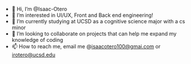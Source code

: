 - 👋 Hi, I’m @Isaac-Otero
- 👀 I’m interested in UI/UX, Front and Back end engineering!
- 🌱 I’m currently studying at UCSD as a cognitive science major with a cs minor
- 💞️ I’m looking to collaborate on projects that can help me expand my knowledge of coding
- 📫 How to reach me, email me @isaacotero100@gmai.com or irotero@ucsd.edu

<!---
Isaac-Otero/Isaac-Otero is a ✨ special ✨ repository because its `README.md` (this file) appears on your GitHub profile.
You can click the Preview link to take a look at your changes.
--->
